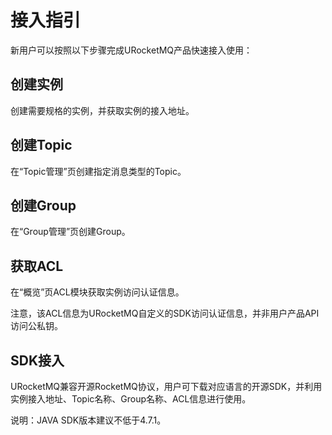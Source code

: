 # 接入指引

新用户可以按照以下步骤完成URocketMQ产品快速接入使用：

## 创建实例

创建需要规格的实例，并获取实例的接入地址。

## 创建Topic

在“Topic管理”页创建指定消息类型的Topic。

## 创建Group

在“Group管理”页创建Group。

## 获取ACL

在“概览”页ACL模块获取实例访问认证信息。

注意，该ACL信息为URocketMQ自定义的SDK访问认证信息，并非用户产品API访问公私钥。

## SDK接入

URocketMQ兼容开源RocketMQ协议，用户可下载对应语言的开源SDK，并利用实例接入地址、Topic名称、Group名称、ACL信息进行使用。

说明：JAVA SDK版本建议不低于4.7.1。
